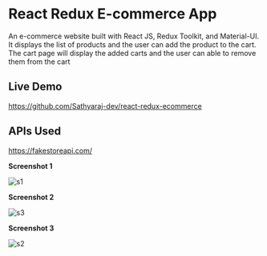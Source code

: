 <h1>React Redux E-commerce App</h1>
<p>An e-commerce website built with React JS, Redux Toolkit, and Material-UI. It displays the list of products and the user can add the product to the cart. The cart page will display the added carts and the user can able to remove them from the cart</p>

<h2>Live Demo</h2>

https://github.com/Sathyaraj-dev/react-redux-ecommerce

<h2>APIs Used</h2>

https://fakestoreapi.com/

**Screenshot 1**

![s1](https://github.com/Sathyaraj-dev/react-redux-ecommerce/assets/57762726/bc6a2f19-1634-45fa-8427-746be4d84d90)


**Screenshot 2**

![s3](https://github.com/Sathyaraj-dev/react-redux-ecommerce/assets/57762726/5c53eb29-31bf-4b57-b285-1d8431ded9c1)


**Screenshot 3**

![s2](https://github.com/Sathyaraj-dev/react-redux-ecommerce/assets/57762726/0e33fcce-3986-461c-a464-05d821e78a99)
